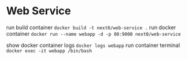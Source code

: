 # Web Service

run build container `docker build -t next0/web-service .`
run docker container `docker run --name webapp -d -p 80:9000 next0/web-service`

show docker container logs `docker logs webapp`
run container terminal `docker exec -it webapp /bin/bash`
